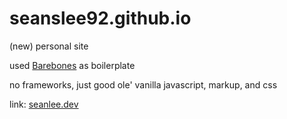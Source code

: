 # seanslee92.github.io
(new) personal site

used <a href="https://acahir.github.io/Barebones/" target="_blank" rel="noopener noreferrer">Barebones</a> as boilerplate

no frameworks, just good ole' vanilla javascript, markup, and css

link: <a href="https://seanlee.dev" target="_blank" rel="noopener noreferrer">seanlee.dev</a>

